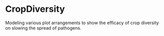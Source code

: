 # CropDiversity
Modeling various plot arrangements to show the efficacy of crop diversity on slowing the spread of pathogens. 
